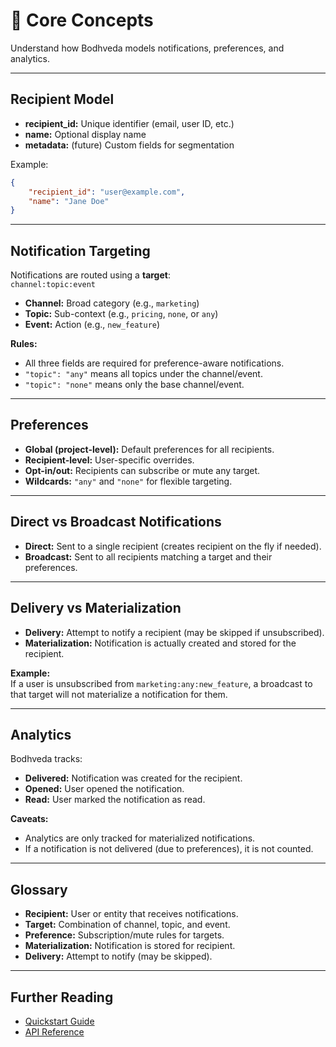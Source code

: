 # 🧱 Core Concepts

Understand how Bodhveda models notifications, preferences, and analytics.

---

## Recipient Model <!-- recipient-model -->

-   **recipient_id:** Unique identifier (email, user ID, etc.)
-   **name:** Optional display name
-   **metadata:** (future) Custom fields for segmentation

Example:

```json
{
    "recipient_id": "user@example.com",
    "name": "Jane Doe"
}
```

---

## Notification Targeting <!-- notification-targeting -->

Notifications are routed using a **target**:  
`channel:topic:event`

-   **Channel:** Broad category (e.g., `marketing`)
-   **Topic:** Sub-context (e.g., `pricing`, `none`, or `any`)
-   **Event:** Action (e.g., `new_feature`)

**Rules:**

-   All three fields are required for preference-aware notifications.
-   `"topic": "any"` means all topics under the channel/event.
-   `"topic": "none"` means only the base channel/event.

---

## Preferences <!-- preferences -->

-   **Global (project-level):** Default preferences for all recipients.
-   **Recipient-level:** User-specific overrides.
-   **Opt-in/out:** Recipients can subscribe or mute any target.
-   **Wildcards:** `"any"` and `"none"` for flexible targeting.

---

## Direct vs Broadcast Notifications <!-- direct-vs-broadcast-notifications -->

-   **Direct:** Sent to a single recipient (creates recipient on the fly if needed).
-   **Broadcast:** Sent to all recipients matching a target and their preferences.

---

## Delivery vs Materialization <!-- delivery-vs-materialization -->

-   **Delivery:** Attempt to notify a recipient (may be skipped if unsubscribed).
-   **Materialization:** Notification is actually created and stored for the recipient.

**Example:**  
If a user is unsubscribed from `marketing:any:new_feature`, a broadcast to that target will not materialize a notification for them.

---

## Analytics

Bodhveda tracks:

-   **Delivered:** Notification was created for the recipient.
-   **Opened:** User opened the notification.
-   **Read:** User marked the notification as read.

**Caveats:**

-   Analytics are only tracked for materialized notifications.
-   If a notification is not delivered (due to preferences), it is not counted.

---

## Glossary

-   **Recipient:** User or entity that receives notifications.
-   **Target:** Combination of channel, topic, and event.
-   **Preference:** Subscription/mute rules for targets.
-   **Materialization:** Notification is stored for recipient.
-   **Delivery:** Attempt to notify (may be skipped).

---

## Further Reading

-   [Quickstart Guide](./quickstart.md)
-   [API Reference](./api-reference.md)
